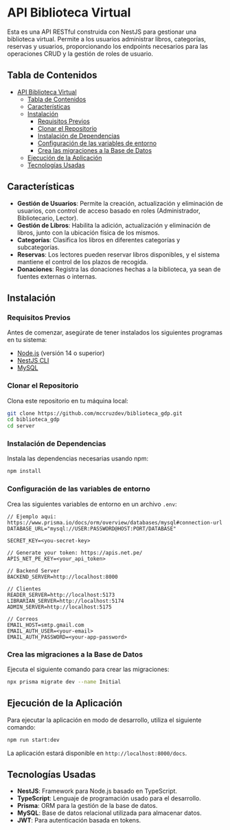 # API Biblioteca Virtual

Esta es una API RESTful construida con NestJS para gestionar una biblioteca virtual. Permite a los usuarios administrar libros, categorías, reservas y usuarios, proporcionando los endpoints necesarios para las operaciones CRUD y la gestión de roles de usuario.

## Tabla de Contenidos

- [API Biblioteca Virtual](#api-biblioteca-virtual)
  - [Tabla de Contenidos](#tabla-de-contenidos)
  - [Características](#características)
  - [Instalación](#instalación)
    - [Requisitos Previos](#requisitos-previos)
    - [Clonar el Repositorio](#clonar-el-repositorio)
    - [Instalación de Dependencias](#instalación-de-dependencias)
    - [Configuración de las variables de entorno](#configuración-de-las-variables-de-entorno)
    - [Crea las migraciones a la Base de Datos](#crea-las-migraciones-a-la-base-de-datos)
  - [Ejecución de la Aplicación](#ejecución-de-la-aplicación)
  - [Tecnologías Usadas](#tecnologías-usadas)

## Características

- **Gestión de Usuarios**: Permite la creación, actualización y eliminación de usuarios, con control de acceso basado en roles (Administrador, Bibliotecario, Lector).
- **Gestión de Libros**: Habilita la adición, actualización y eliminación de libros, junto con la ubicación física de los mismos.
- **Categorías**: Clasifica los libros en diferentes categorías y subcategorías.
- **Reservas**: Los lectores pueden reservar libros disponibles, y el sistema mantiene el control de los plazos de recogida.
- **Donaciones**: Registra las donaciones hechas a la biblioteca, ya sean de fuentes externas o internas.

## Instalación

### Requisitos Previos

Antes de comenzar, asegúrate de tener instalados los siguientes programas en tu sistema:

- [Node.js](https://nodejs.org/en/) (versión 14 o superior)
- [NestJS CLI](https://docs.nestjs.com/cli/overview)
- [MySQL](https://www.mysql.com/)

### Clonar el Repositorio

Clona este repositorio en tu máquina local:

```bash
git clone https://github.com/mccruzdev/biblioteca_gdp.git
cd biblioteca_gdp
cd server
```

### Instalación de Dependencias

Instala las dependencias necesarias usando npm:

```bash
npm install
```

### Configuración de las variables de entorno

Crea las siguientes variables de entorno en un archivo `.env`:

```
// Ejemplo aqui: https://www.prisma.io/docs/orm/overview/databases/mysql#connection-url
DATABASE_URL="mysql://USER:PASSWORD@HOST:PORT/DATABASE"

SECRET_KEY=<you-secret-key>

// Generate your token: https://apis.net.pe/
APIS_NET_PE_KEY=<your_api_token>

// Backend Server
BACKEND_SERVER=http://localhost:8000

// Clientes
READER_SERVER=http://localhost:5173
LIBRARIAN_SERVER=http://localhost:5174
ADMIN_SERVER=http://localhost:5175

// Correos
EMAIL_HOST=smtp.gmail.com
EMAIL_AUTH_USER=<your-email>
EMAIL_AUTH_PASSWORD=<your-app-password>
```

### Crea las migraciones a la Base de Datos

Ejecuta el siguiente comando para crear las migraciones:

```bash
npx prisma migrate dev --name Initial
```

## Ejecución de la Aplicación

Para ejecutar la aplicación en modo de desarrollo, utiliza el siguiente comando:

```bash
npm run start:dev
```

La aplicación estará disponible en `http://localhost:8000/docs`.

<!-- ## Endpoints de la API

### Usuarios

- `GET /users`: Lista todos los usuarios.
- `POST /users`: Crea un nuevo usuario.
- `GET /users/:id`: Obtiene un usuario por su ID.
- `PUT /users/:id`: Actualiza los datos de un usuario.
- `DELETE /users/:id`: Elimina un usuario.

### Libros

- `GET /books`: Lista todos los libros.
- `POST /books`: Añade un nuevo libro.
- `GET /books/:id`: Obtiene un libro por su ID.
- `PUT /books/:id`: Actualiza la información de un libro.
- `DELETE /books/:id`: Elimina un libro.

### Categorías

- `GET /categories`: Lista todas las categorías.
- `POST /categories`: Añade una nueva categoría.
- `PUT /categories/:id`: Actualiza una categoría.
- `DELETE /categories/:id`: Elimina una categoría.

### Reservas

- `POST /reservations`: Reserva un libro.
- `GET /reservations/:id`: Obtiene los detalles de una reserva.
- `PUT /reservations/:id`: Actualiza el estado de una reserva.
- `DELETE /reservations/:id`: Cancela una reserva. -->

## Tecnologías Usadas

- **NestJS**: Framework para Node.js basado en TypeScript.
- **TypeScript**: Lenguaje de programación usado para el desarrollo.
- **Prisma**: ORM para la gestión de la base de datos.
- **MySQL**: Base de datos relacional utilizada para almacenar datos.
- **JWT**: Para autenticación basada en tokens.

